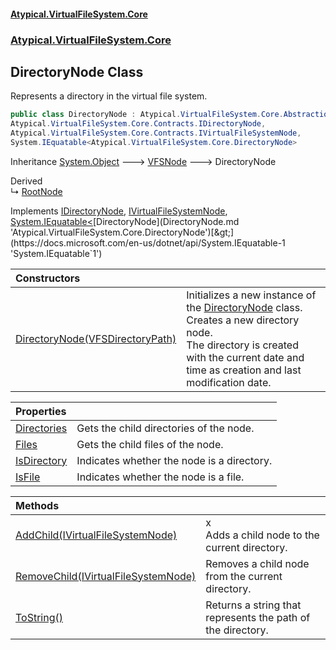 #### [Atypical.VirtualFileSystem.Core](VirtualFileSystem.md 'VirtualFileSystem')
### [Atypical.VirtualFileSystem.Core](VirtualFileSystem.md#Atypical.VirtualFileSystem.Core 'Atypical.VirtualFileSystem.Core')

## DirectoryNode Class

Represents a directory in the virtual file system.

```csharp
public class DirectoryNode : Atypical.VirtualFileSystem.Core.Abstractions.VFSNode,
Atypical.VirtualFileSystem.Core.Contracts.IDirectoryNode,
Atypical.VirtualFileSystem.Core.Contracts.IVirtualFileSystemNode,
System.IEquatable<Atypical.VirtualFileSystem.Core.DirectoryNode>
```

Inheritance [System.Object](https://docs.microsoft.com/en-us/dotnet/api/System.Object 'System.Object') &#129106; [VFSNode](VFSNode.md 'Atypical.VirtualFileSystem.Core.Abstractions.VFSNode') &#129106; DirectoryNode

Derived  
&#8627; [RootNode](RootNode.md 'Atypical.VirtualFileSystem.Core.RootNode')

Implements [IDirectoryNode](IDirectoryNode.md 'Atypical.VirtualFileSystem.Core.Contracts.IDirectoryNode'), [IVirtualFileSystemNode](IVirtualFileSystemNode.md 'Atypical.VirtualFileSystem.Core.Contracts.IVirtualFileSystemNode'), [System.IEquatable&lt;](https://docs.microsoft.com/en-us/dotnet/api/System.IEquatable-1 'System.IEquatable`1')[DirectoryNode](DirectoryNode.md 'Atypical.VirtualFileSystem.Core.DirectoryNode')[&gt;](https://docs.microsoft.com/en-us/dotnet/api/System.IEquatable-1 'System.IEquatable`1')

| Constructors | |
| :--- | :--- |
| [DirectoryNode(VFSDirectoryPath)](DirectoryNode.DirectoryNode(VFSDirectoryPath).md 'Atypical.VirtualFileSystem.Core.DirectoryNode.DirectoryNode(Atypical.VirtualFileSystem.Core.VFSDirectoryPath)') | Initializes a new instance of the [DirectoryNode](DirectoryNode.md 'Atypical.VirtualFileSystem.Core.DirectoryNode') class.<br/>Creates a new directory node.<br/>The directory is created with the current date and time as creation and last modification date. |

| Properties | |
| :--- | :--- |
| [Directories](DirectoryNode.Directories.md 'Atypical.VirtualFileSystem.Core.DirectoryNode.Directories') | Gets the child directories of the node. |
| [Files](DirectoryNode.Files.md 'Atypical.VirtualFileSystem.Core.DirectoryNode.Files') | Gets the child files of the node. |
| [IsDirectory](DirectoryNode.IsDirectory.md 'Atypical.VirtualFileSystem.Core.DirectoryNode.IsDirectory') | Indicates whether the node is a directory. |
| [IsFile](DirectoryNode.IsFile.md 'Atypical.VirtualFileSystem.Core.DirectoryNode.IsFile') | Indicates whether the node is a file. |

| Methods | |
| :--- | :--- |
| [AddChild(IVirtualFileSystemNode)](DirectoryNode.AddChild(IVirtualFileSystemNode).md 'Atypical.VirtualFileSystem.Core.DirectoryNode.AddChild(Atypical.VirtualFileSystem.Core.Contracts.IVirtualFileSystemNode)') | x<br/>                Adds a child node to the current directory. |
| [RemoveChild(IVirtualFileSystemNode)](DirectoryNode.RemoveChild(IVirtualFileSystemNode).md 'Atypical.VirtualFileSystem.Core.DirectoryNode.RemoveChild(Atypical.VirtualFileSystem.Core.Contracts.IVirtualFileSystemNode)') | Removes a child node from the current directory. |
| [ToString()](DirectoryNode.ToString().md 'Atypical.VirtualFileSystem.Core.DirectoryNode.ToString()') | Returns a string that represents the path of the directory. |

